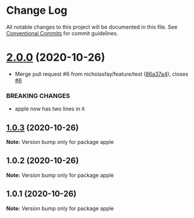 # Change Log

All notable changes to this project will be documented in this file.
See [Conventional Commits](https://conventionalcommits.org) for commit guidelines.

# [2.0.0](https://github.com/nicholasfay/LernaGithubActionSemanticVersioningTest/compare/apple@1.0.3...apple@2.0.0) (2020-10-26)


* Merge pull request #6 from nicholasfay/feature/test ([86a37a4](https://github.com/nicholasfay/LernaGithubActionSemanticVersioningTest/commit/86a37a47910a77684ec5ebdb3ea7bee3717f8d8c)), closes [#6](https://github.com/nicholasfay/LernaGithubActionSemanticVersioningTest/issues/6)


### BREAKING CHANGES

* apple now has two lines in it





## [1.0.3](https://github.com/nicholasfay/LernaGithubActionSemanticVersioningTest/compare/apple@1.0.2...apple@1.0.3) (2020-10-26)

**Note:** Version bump only for package apple





## 1.0.2 (2020-10-26)

**Note:** Version bump only for package apple





## 1.0.1 (2020-10-26)

**Note:** Version bump only for package apple
